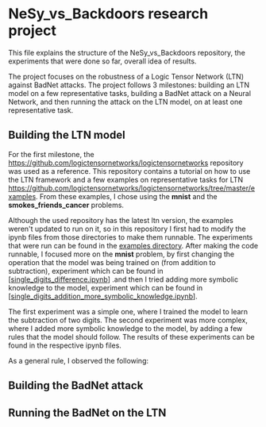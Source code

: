 
#  NeSy_vs_Backdoors research project

This file explains the structure of the NeSy_vs_Backdoors repository, the experiments that were done so far, overall idea of results.

The project focuses on the robustness of a Logic Tensor Network (LTN) against BadNet attacks. The project follows 3 milestones: building an LTN model on a few representative tasks, building a BadNet attack on a Neural Network, and then running the attack on the LTN model, on at least one representative task.

## Building the LTN model

For the first milestone, the https://github.com/logictensornetworks/logictensornetworks repository was used as a reference. This repository contains a tutorial on how to use the LTN framework and a few examples on representative tasks for LTN https://github.com/logictensornetworks/logictensornetworks/tree/master/examples. From these examples, I chose using the **mnist** and the **smokes_friends_cancer** problems. 

Although the used repository has the latest ltn version, the examples weren't updated to run on it, so in this repository I first had to modify the ipynb files from those directories to make them runnable. The experiments that were run can be found in the [examples directory](logictensornetwork/examples/). After making the code runnable, I focused more on the **mnist** problem, by first changing the operation that the model was being trained on (from addition to subtraction), experiment which can be found in [[single_digits_difference.ipynb](logictensornetwork%2Fexamples%2Fmnist%2Fsingle_digits_difference.ipynb)] .and then I tried adding more symbolic knowledge to the model, experiment which can be found in [[single_digits_addition_more_symbolic_knowledge.ipynb](logictensornetwork%2Fexamples%2Fmnist%2Fsingle_digits_addition_more_symbolic_knowledge.ipynb)].

The first experiment was a simple one, where I trained the model to learn the subtraction of two digits. The second experiment was more complex, where I added more symbolic knowledge to the model, by adding a few rules that the model should follow. The results of these experiments can be found in the respective ipynb files.

As a general rule, I observed the following:


## Building the BadNet attack

## Running the BadNet on the LTN



